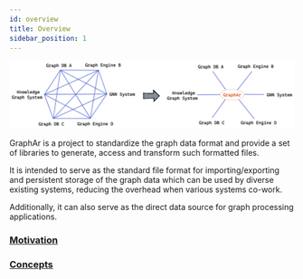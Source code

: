 ```yaml
---
id: overview
title: Overview
sidebar_position: 1
---
```


<img src="/img/docs/overview.png" alt="overview" width="700"/>

GraphAr is a project to standardize the graph data format and provide a set of libraries to generate, access and transform such formatted files.

It is intended to serve as the standard file format for importing/exporting and persistent storage of the graph data which can be used by diverse existing systems, reducing the overhead when various systems co-work.

Additionally, it can also serve as the direct data source for graph processing applications.

### [Motivation](/docs/overview/motivation)
### [Concepts](/docs/overview/concepts)
